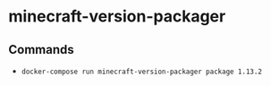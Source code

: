 # minecraft-version-packager

## Commands

- `docker-compose run minecraft-version-packager package 1.13.2`